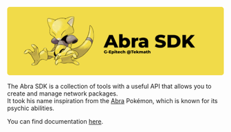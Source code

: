 ![abra.png](./images/abra.png)

The Abra SDK is a collection of tools with a useful API that allows you to create and manage network packages.\
It took his name inspiration from the [Abra](https://bulbapedia.bulbagarden.net/wiki/Abra_(Pok%C3%A9mon)) Pokémon, which is known for its psychic abilities.

You can find documentation [here](https://g-epitech.github.io/DFMY-RType/docs/libraries/abra).

